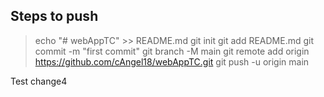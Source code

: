 ## Steps to push


>echo "# webAppTC" >> README.md
>git init
>git add README.md
>git commit -m "first commit"
>git branch -M main
>git remote add origin https://github.com/cAngel18/webAppTC.git
>git push -u origin main

Test change4